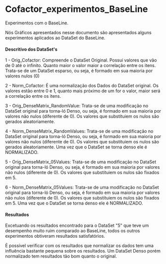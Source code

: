 # Cofactor_experimentos_BaseLine
Experimentos com o BaseLine.

Nós Gráficos apresentados nesse documento são apresentados alguns experimentos aplicados ao DataSet do BaseLine.

#### Descritivo dos DataSet's

1 - Orig_Cofactor: Compreende o DataSet Original. Possui valores que vão de 0 até o infinito. Quanto maior o valor maior a correlação entre os itens. Trata-se de um DataSet esparso, ou seja, é formado em sua maioria por valores nulos (0)

2 -  Norm_Cofactor: É uma normalização dos Dados do DataSet original. Os valores estão entre 0 e 1, quanto mais próximo de um for o valor, maior será a correlação entre os itens.

3 - Orig_DenseMatrix_RandomValue: Trata-se de uma modificação no DataSet original para torna-ló Denso, ou seja, é formado em sua maioria por valores não nulos (diferente de 0). Os valores que substituiem os nulos são gerados aleatoriamente.

4 - Norm_DenseMatrix_RandomValues: Trata-se de uma modificação no DataSet original para torna-ló Denso, ou seja, é formado em sua maioria por valores não nulos (diferente de 0). Os valores que substituiem os nulos são gerados aleatoriamente. Uma vez que o DataSet se torna denso ele é NORMALIZADO.

5 - Orig_DenseMatrix_05Values: Trata-se de uma modificação no DataSet original para torna-ló Denso, ou seja, é formado em sua maioria por valores não nulos (diferente de 0). Os valores que substituiem os nulos são fixados em 5.

6 - Norm_DenseMatrix_05Values: Trata-se de uma modificação no DataSet original para torna-ló Denso, ou seja, é formado em sua maioria por valores não nulos (diferente de 0). Os valores que substituiem os nulos são fixados em 5. Uma vez que o DataSet se torna denso ele é NORMALIZADO.

#### Resultados
Excetuando os resultados encontrado para o DataSet "5" que teve um desempenho muito ruim comparado ao BaseLine, todos os outros experimentos obtiveram resultados satisfatórios.

É possível verificar com os resultados que normalizar os dados tem uma influência bastante pequena sobre os resultados. Um  DataSet Denso porém normalizado tem resultados tão bom quanto o original.
